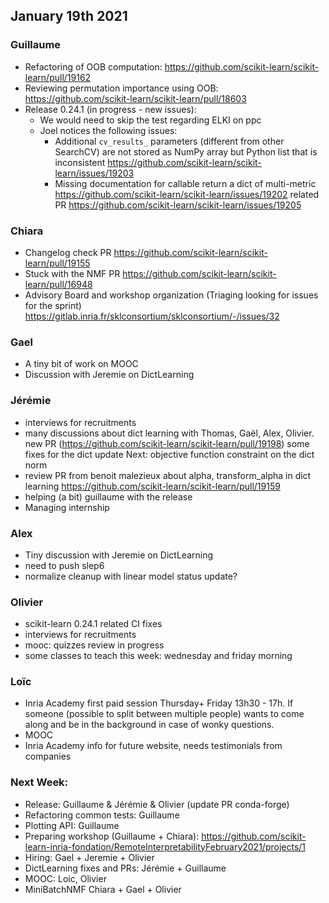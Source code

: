 ## January 19th 2021

### Guillaume
- Refactoring of OOB computation: https://github.com/scikit-learn/scikit-learn/pull/19162 
- Reviewing permutation importance using OOB: https://github.com/scikit-learn/scikit-learn/pull/18603
- Release 0.24.1 (in progress - new issues):
    - We would need to skip the test regarding ELKI on ppc
    - Joel notices the following issues:
        - Additional `cv_results_` parameters (different from other SearchCV) are not stored as NumPy array
          but Python list that is inconsistent  https://github.com/scikit-learn/scikit-learn/issues/19203
        - Missing documentation for callable return a dict of multi-metric https://github.com/scikit-learn/scikit-learn/issues/19202
          related PR https://github.com/scikit-learn/scikit-learn/issues/19205

### Chiara
- Changelog check PR https://github.com/scikit-learn/scikit-learn/pull/19155
- Stuck with the NMF PR https://github.com/scikit-learn/scikit-learn/pull/16948
- Advisory Board and workshop organization (Triaging looking for issues for the sprint)
  https://gitlab.inria.fr/sklconsortium/sklconsortium/-/issues/32

### Gael
- A tiny bit of work on MOOC
- Discussion with Jeremie on DictLearning

### Jérémie
- interviews for recruitments
- many discussions about dict learning with Thomas, Gaël, Alex, Olivier.
  new PR (https://github.com/scikit-learn/scikit-learn/pull/19198) some fixes for the dict update
  Next: objective function constraint on the dict norm
- review PR from benoit malezieux about alpha, transform_alpha in dict learning https://github.com/scikit-learn/scikit-learn/pull/19159
- helping (a bit) guillaume with the release
- Managing internship

### Alex
- Tiny discussion with Jeremie on DictLearning
- need to push slep6
- normalize cleanup with linear model status update?

### Olivier
- scikit-learn 0.24.1 related CI fixes
- interviews for recruitments
- mooc: quizzes review in progress
- some classes to teach this week: wednesday and friday morning

### Loïc
- Inria Academy first paid session Thursday+ Friday 13h30 - 17h. If someone (possible to split between multiple people) wants to come along
  and be in the background in case of wonky questions.
- MOOC
- Inria Academy info for future website, needs testimonials from companies

### Next Week:
- Release: Guillaume & Jérémie & Olivier (update PR conda-forge)
- Refactoring common tests: Guillaume
- Plotting API: Guillaume
- Preparing workshop (Guillaume + Chiara): https://github.com/scikit-learn-inria-fondation/RemoteInterpretabilityFebruary2021/projects/1
- Hiring: Gael + Jeremie + Olivier
- DictLearning fixes and PRs: Jérémie + Guillaume
- MOOC: Loic, Olivier
- MiniBatchNMF Chiara + Gael + Olivier
